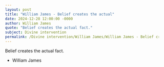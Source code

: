 ```yaml
---
layout: post
title: "William James - Belief creates the actual"
date: 2024-12-28 12:00:00 -0000
author: William James
quote: "Belief creates the actual fact."
subject: Divine intervention
permalink: /Divine intervention/William James/William James - Belief creates the actual
---
```


Belief creates the actual fact.

- William James
